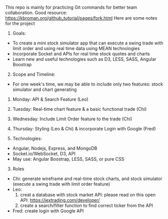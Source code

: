 This repo is mainly for practicing Git commands for better team collaboration. Good resource: https://kbroman.org/github_tutorial/pages/fork.html
Here are some notes for the project
1. Goals: 
  - To create a mini stock simulator app that can execute a swing trade with limit order and using real time data using MEAN technologies
  - Incorporate Socket and APIs for real time stock quotes and charts
  - Learn new and useful technologies such as D3, LESS, SASS, Angular Boostrap 

2. Scope and Timeline:
  - For one week's time, we may be able to include only two features: stock simulator and chart generating
  1. Monday: API & Search Feature (Leo)
  2. Tuesday: Real-time chart feature & a basic functional trade (Chi)
  3. Wednesday: Include Limit Order feature to the trade (Chi)
  4. Thursday: Styling (Leo & Chi) & incorporate Login with Google (Fred)

3. Technologies: 
  - Angular, Nodejs, Express, and MongoDB
  - Socket.io/WebSocket, D3, API 
  - May use: Angular Boostrap, LESS, SASS, or pure CSS

3. Roles
  - Chi: generate wireframe and real-time stock charts, and stock simulator (execute a swing trade with limit order feature)
  - Leo: 
    1. creat a database with stock market API: please read on this open API: https://iextrading.com/developer/
    2. create a search/filter function to find correct ticker from the API
  - Fred: create login with Google API



